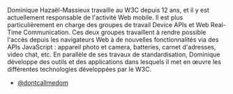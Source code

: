 Dominique Hazaël-Massieux travaille au W3C depuis 12 ans, et il y est actuellement responsable de l'activité Web mobile. Il est plus particulièrement en charge des groupes de travail Device APIs et Web Real-Time Communication. Ces deux groupes travaillent à rendre possible l'accès depuis les navigateurs Web à de nouvelles fonctionnalités via des APIs JavaScript : appareil photo et camera, batteries, carnet d'adresses, video chat, etc. En parallèle de ses travaux de standardisation, Dominique développe des outils et des applications dans lesquels il met en œuvre les différentes technologies développées par le W3C.

- [@dontcallmedom](https://twitter.com/dontcallmedom)

